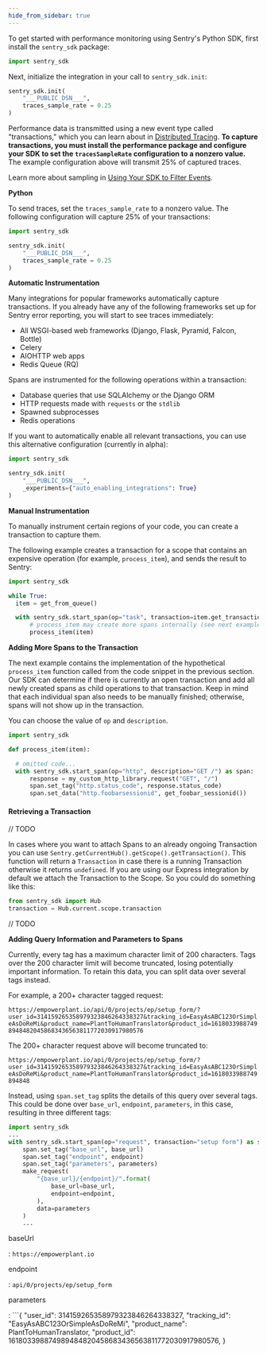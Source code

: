```yaml
---
hide_from_sidebar: true
---
```


To get started with performance monitoring using Sentry's Python SDK, first install the `sentry_sdk` package:

```python
import sentry_sdk
```

Next, initialize the integration in your call to `sentry_sdk.init`:

```python
sentry_sdk.init(
    "___PUBLIC_DSN___", 
    traces_sample_rate = 0.25
)
```

Performance data is transmitted using a new event type called "transactions," which you can learn about in [Distributed Tracing](/performance-monitoring/distributed-tracing/#traces-transactions-and-spans). **To capture transactions, you must install the performance package and configure your SDK to set the `tracesSampleRate` configuration to a nonzero value.** The example configuration above will transmit 25% of captured traces.

Learn more about sampling in [Using Your SDK to Filter Events](/error-reporting/configuration/filtering/).

**Python**

To send traces, set the `traces_sample_rate` to a nonzero value. The following configuration will capture 25% of your transactions:

```python
import sentry_sdk

sentry_sdk.init(
    "___PUBLIC_DSN___", 
    traces_sample_rate = 0.25
)
```

**Automatic Instrumentation**

Many integrations for popular frameworks automatically capture transactions. If you already have any of the following frameworks set up for Sentry error reporting, you will start to see traces immediately:

- All WSGI-based web frameworks (Django, Flask, Pyramid, Falcon, Bottle)
- Celery
- AIOHTTP web apps
- Redis Queue (RQ)

Spans are instrumented for the following operations within a transaction:

- Database queries that use SQLAlchemy or the Django ORM
- HTTP requests made with `requests` or the `stdlib`
- Spawned subprocesses
- Redis operations

If you want to automatically enable all relevant transactions, you can use this alternative configuration (currently in alpha):

```python
import sentry_sdk

sentry_sdk.init(
    "___PUBLIC_DSN___",
    _experiments={"auto_enabling_integrations": True}
)
```

**Manual Instrumentation**

<!-- WIZARD python-tracing -->

To manually instrument certain regions of your code, you can create a transaction to capture them.

The following example creates a transaction for a scope that contains an expensive operation (for example, `process_item`), and sends the result to Sentry:

```python
import sentry_sdk

while True:
  item = get_from_queue()

  with sentry_sdk.start_span(op="task", transaction=item.get_transaction()):
      # process_item may create more spans internally (see next examples)
      process_item(item)
```

**Adding More Spans to the Transaction**

The next example contains the implementation of the hypothetical `process_item` function called from the code snippet in the previous section. Our SDK can determine if there is currently an open transaction and add all newly created spans as child operations to that transaction. Keep in mind that each individual span also needs to be manually finished; otherwise, spans will not show up in the transaction.

You can choose the value of `op` and `description`.

```python
import sentry_sdk

def process_item(item):

  # omitted code...
  with sentry_sdk.start_span(op="http", description="GET /") as span:
      response = my_custom_http_library.request("GET", "/")
      span.set_tag("http.status_code", response.status_code)
      span.set_data("http.foobarsessionid", get_foobar_sessionid())
```

<!-- ENDWIZARD -->


#### Retrieving a Transaction

// TODO

In cases where you want to attach Spans to an already ongoing Transaction you can use `Sentry.getCurrentHub().getScope().getTransaction()`. This function will return a `Transaction` in case there is a running Transaction otherwise it returns `undefined`. If you are using our Express integration by default we attach the Transaction to the Scope. So you could do something like this:

```python
from sentry_sdk import Hub
transaction = Hub.current.scope.transaction
```

// TODO

**Adding Query Information and Parameters to Spans**

Currently, every tag has a maximum character limit of 200 characters. Tags over the 200 character limit will become truncated, losing potentially important information. To retain this data, you can split data over several tags instead.

For example, a 200+ character tagged request:

`https://empowerplant.io/api/0/projects/ep/setup_form/?user_id=314159265358979323846264338327&tracking_id=EasyAsABC123OrSimpleAsDoReMi&product_name=PlantToHumanTranslator&product_id=161803398874989484820458683436563811772030917980576`

The 200+ character request above will become truncated to:

`https://empowerplant.io/api/0/projects/ep/setup_form/?user_id=314159265358979323846264338327&tracking_id=EasyAsABC123OrSimpleAsDoReMi&product_name=PlantToHumanTranslator&product_id=1618033988749894848`

Instead, using `span.set_tag` splits the details of this query over several tags. This could be done over `base_url`, `endpoint`, `parameters`, in this case, resulting in three different tags:
```python
import sentry_sdk
...
with sentry_sdk.start_span(op="request", transaction="setup form") as span:
    span.set_tag("base_url", base_url)
    span.set_tag("endpoint", endpoint)
    span.set_tag("parameters", parameters)
    make_request(
        "{base_url}/{endpoint}/".format(
            base_url=base_url,
            endpoint=endpoint,
        ),
        data=parameters
    )
    ...
```

baseUrl

: `https://empowerplant.io`

endpoint

: `api/0/projects/ep/setup_form`

parameters

: ```{
"user_id": 314159265358979323846264338327,
"tracking_id": "EasyAsABC123OrSimpleAsDoReMi",
"product_name": PlantToHumanTranslator,
"product_id": 161803398874989484820458683436563811772030917980576,
}
```

